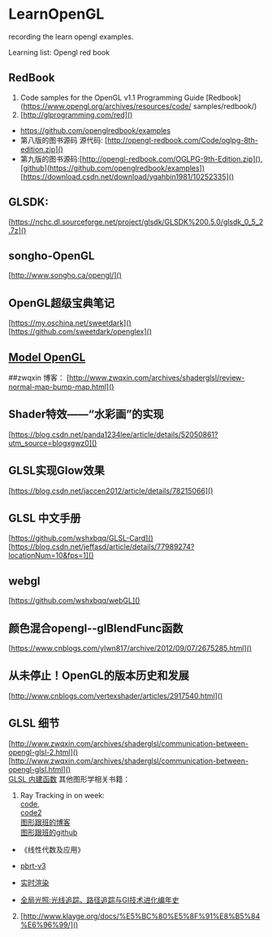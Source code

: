 # LearnOpenGL

recording the learn opengl examples.

Learning list:
Opengl red book 

## RedBook

1. Code samples for the OpenGL v1.1 Programming Guide [Redbook](https://www.opengl.org/archives/resources/code/  samples/redbook/)
2. [http://glprogramming.com/red]()
- https://github.com/openglredbook/examples
- 第八版的图书源码 源代码: [http://opengl-redbook.com/Code/oglpg-8th-edition.zip]()
- 第九版的图书源码:[http://opengl-redbook.com/OGLPG-9th-Edition.zip](),[github](https://github.com/openglredbook/examples])  [https://download.csdn.net/download/ygahbin1981/10252335]()



## GLSDK: 
[https://nchc.dl.sourceforge.net/project/glsdk/GLSDK%200.5.0/glsdk_0_5_2.7z]()


##  songho-OpenGL 
[http://www.songho.ca/opengl/]()


## OpenGL超级宝典笔记
[https://my.oschina.net/sweetdark]()
[https://github.com/sweetdark/openglex]()

## [Model OpenGL](https://alfonse.bitbucket.io/oldtut/)

##zwqxin 博客：
[http://www.zwqxin.com/archives/shaderglsl/review-normal-map-bump-map.html]()


## Shader特效——“水彩画”的实现
[https://blog.csdn.net/panda1234lee/article/details/52050861?utm_source=blogxgwz0]()

## GLSL实现Glow效果
[https://blog.csdn.net/jaccen2012/article/details/78215066]()

## GLSL 中文手册
[https://github.com/wshxbqq/GLSL-Card]()
[https://blog.csdn.net/jeffasd/article/details/77989274?locationNum=10&fps=1]()

## webgl 
[https://github.com/wshxbqq/webGL]()

## 颜色混合opengl--glBlendFunc函数
[https://www.cnblogs.com/ylwn817/archive/2012/09/07/2675285.html]()

## 从未停止！OpenGL的版本历史和发展
[http://www.cnblogs.com/vertexshader/articles/2917540.html]()



## GLSL 细节
[http://www.zwqxin.com/archives/shaderglsl/communication-between-opengl-glsl-2.html]()  
[http://www.zwqxin.com/archives/shaderglsl/communication-between-opengl-glsl.html]()  
[GLSL 内建函数](https://www.cnblogs.com/kex1n/p/3941765.html)
其他图形学相关书籍：

1.  Ray Tracking in on week:  
   [code](https://github.com/petershirley/raytracinginoneweekend),  
   [code2](https://github.com/petershirley/raytracinginoneweekend/releases/tag/v1.54.0)   
   [图形跟班的博客](https://blog.csdn.net/libing_zeng/article/list/20)   
   [图形跟班的github](https://github.com/libingzeng/AnIntroductionToRayTracing)  
- 《线性代数及应用》  
- [pbrt-v3](https://github.com/mmp/pbrt-v3/tree/book)
- [实时渲染](http://www.realtimerendering.com/#books-small-table)

- [全局光照:光线追踪、路径追踪与GI技术进化编年史
](https://www.cnblogs.com/machong8183/p/7543724.html)

2. [http://www.klayge.org/docs/%E5%BC%80%E5%8F%91%E8%B5%84%E6%96%99/]()